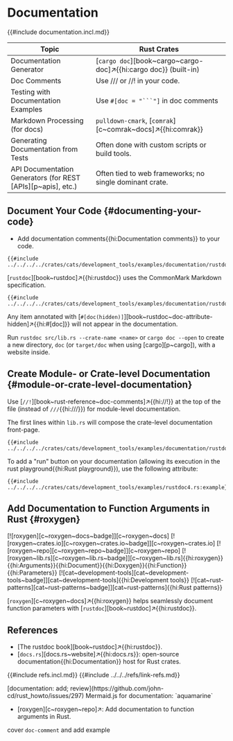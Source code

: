 # Documentation

{{#include documentation.incl.md}}

| Topic | Rust Crates |
|---|---|
| Documentation Generator | [`cargo doc`][book~cargo~cargo-doc]↗{{hi:cargo doc}} (built-in) |
| Doc Comments | Use /// or //! in your code. |
| Testing with Documentation Examples | Use `#[doc = "```"]` in doc comments |
| Markdown Processing (for docs) | `pulldown-cmark`, [`comrak`][c~comrak~docs]↗{{hi:comrak}} |
| Generating Documentation from Tests | Often done with custom scripts or build tools. |
| API Documentation Generators (for REST [APIs][p~apis], etc.) | Often tied to web frameworks; no single dominant crate. |

## Document Your Code {#documenting-your-code}

- Add documentation comments{{hi:Documentation comments}} to your code.

```rust,editable
{{#include ../../../../crates/cats/development_tools/examples/documentation/rustdoc.rs:example}}
```

[`rustdoc`][book~rustdoc]↗{{hi:rustdoc}} uses the CommonMark Markdown specification.

```rust,editable
{{#include ../../../../crates/cats/development_tools/examples/documentation/rustdoc2.rs:example}}
```

Any item annotated with [`#[doc(hidden)]`][book~rustdoc~doc-attribute-hidden]↗{{hi:#[doc]}} will not appear in the documentation.

Run `rustdoc src/lib.rs --crate-name <name>` or `cargo doc --open` to create a new directory, `doc` (or `target/doc` when using [cargo][p~cargo]), with a website inside.

## Create Module- or Crate-level Documentation {#module-or-crate-level-documentation}

Use [`//!`][book~rust-reference~doc-comments]↗{{hi://!}} at the top of the file (instead of `///`{{hi:///}}) for module-level documentation.

The first lines within `lib.rs` will compose the crate-level documentation front-page.

```rust,editable
{{#include ../../../../crates/cats/development_tools/examples/documentation/rustdoc3.rs:example}}
```

To add a "run" button on your documentation (allowing its execution in the rust playground{{hi:Rust playground}}), use the following attribute:

```rust,editable
{{#include ../../../../crates/cats/development_tools/examples/rustdoc4.rs:example}}
```

## Add Documentation to Function Arguments in Rust {#roxygen}

[![roxygen][c~roxygen~docs~badge]][c~roxygen~docs] [![roxygen~crates.io][c~roxygen~crates.io~badge]][c~roxygen~crates.io] [![roxygen~repo][c~roxygen~repo~badge]][c~roxygen~repo] [![roxygen~lib.rs][c~roxygen~lib.rs~badge]][c~roxygen~lib.rs]{{hi:roxygen}}{{hi:Arguments}}{{hi:Document}}{{hi:Doxygen}}{{hi:Function}}{{hi:Parameters}} [![cat~development-tools][cat~development-tools~badge]][cat~development-tools]{{hi:Development tools}} [![cat~rust-patterns][cat~rust-patterns~badge]][cat~rust-patterns]{{hi:Rust patterns}}

[`roxygen`][c~roxygen~docs]↗{{hi:roxygen}} helps seamlessly document function parameters with [`rustdoc`][book~rustdoc]↗{{hi:rustdoc}}.

## References

- [The rustdoc book][book~rustdoc]↗{{hi:rustdoc}}.
- [`docs.rs`][docs.rs~website]↗{{hi:docs.rs}}: open-source documentation{{hi:Documentation}} host for Rust crates.

{{#include refs.incl.md}}
{{#include ../../../refs/link-refs.md}}

<div class="hidden">
[documentation: add; review](https://github.com/john-cd/rust_howto/issues/297)
Mermaid.js for documentation: `aquamarine`

- [roxygen][c~roxygen~repo]↗: Add documentation to function arguments in Rust.

cover `doc-comment` and add example

</div>
